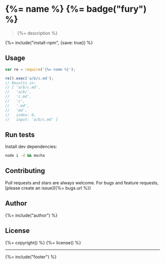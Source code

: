 # {%= name %} {%= badge("fury") %}

> {%= description %}

{%= include("install-npm", {save: true}) %}

## Usage

```js
var re = require('{%= name %}');

re().exec('a/b/c.md');
// Results in:
// [ 'a/b/c.md',
//   'a/b/',
//   'c.md',
//   'c',
//   '.md',
//   'md',
//   index: 0,
//   input: 'a/b/c.md' ]
```

## Run tests

Install dev dependencies:

```bash
node i -d && mocha
```

## Contributing
Pull requests and stars are always welcome. For bugs and feature requests, [please create an issue]({%= bugs.url %})

## Author
{%= include("author") %}

## License
{%= copyright() %}
{%= license() %}

***

{%= include("footer") %}
